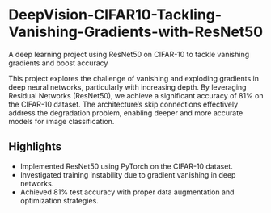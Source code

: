 # DeepVision-CIFAR10-Tackling-Vanishing-Gradients-with-ResNet50
A deep learning project using ResNet50 on CIFAR-10 to tackle vanishing gradients and boost accuracy

This project explores the challenge of vanishing and exploding gradients in deep neural networks,
particularly with increasing depth. By leveraging Residual Networks (ResNet50), we achieve a 
significant accuracy of 81% on the CIFAR-10 dataset. The architecture’s skip connections effectively
address the degradation problem, enabling deeper and more accurate models for image classification.

## Highlights
- Implemented ResNet50 using PyTorch on the CIFAR-10 dataset.
- Investigated training instability due to gradient vanishing in deep networks.
- Achieved 81% test accuracy with proper data augmentation and optimization strategies.
